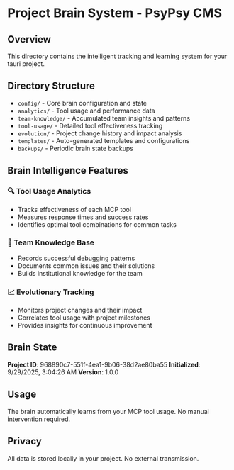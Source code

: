 # Project Brain System - PsyPsy CMS

## Overview
This directory contains the intelligent tracking and learning system for your tauri project.

## Directory Structure
- `config/` - Core brain configuration and state
- `analytics/` - Tool usage and performance data  
- `team-knowledge/` - Accumulated team insights and patterns
- `tool-usage/` - Detailed tool effectiveness tracking
- `evolution/` - Project change history and impact analysis
- `templates/` - Auto-generated templates and configurations
- `backups/` - Periodic brain state backups

## Brain Intelligence Features

### 🔍 Tool Usage Analytics
- Tracks effectiveness of each MCP tool
- Measures response times and success rates
- Identifies optimal tool combinations for common tasks

### 👥 Team Knowledge Base  
- Records successful debugging patterns
- Documents common issues and their solutions
- Builds institutional knowledge for the team

### 📈 Evolutionary Tracking
- Monitors project changes and their impact
- Correlates tool usage with project milestones
- Provides insights for continuous improvement

## Brain State
**Project ID**: 968890c7-551f-4ea1-9b06-38d2ae80ba55
**Initialized**: 9/29/2025, 3:04:26 AM
**Version**: 1.0.0

## Usage
The brain automatically learns from your MCP tool usage. No manual intervention required.

## Privacy
All data is stored locally in your project. No external transmission.
